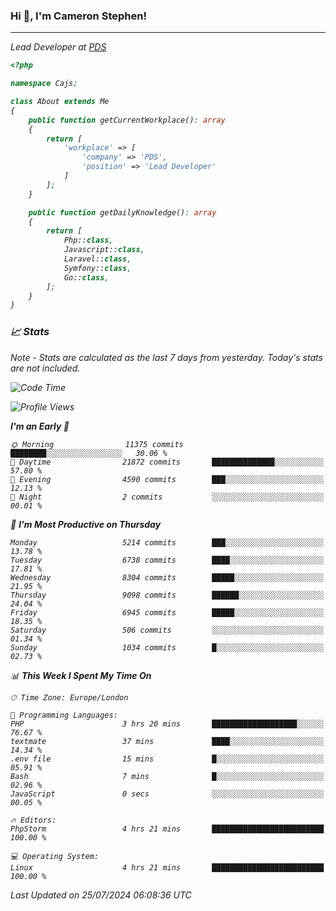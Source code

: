 ### Hi 👋, I'm Cameron Stephen!
<hr>
<p><em>Lead Developer at <a href="https://prindatasolutions.co.uk">PDS</a></p>


```php
<?php

namespace Cajs;

class About extends Me
{
    public function getCurrentWorkplace(): array
    {
        return [
            'workplace' => [
                'company' => 'PDS',
                'position' => 'Lead Developer'
            ]
        ];
    }

    public function getDailyKnowledge(): array
    {
        return [
            Php::class,
            Javascript::class,
            Laravel::class,
            Symfony::class,
            Go::class,
        ];
    }
}
```

### 📈 Stats
<p><em>Note - Stats are calculated as the last 7 days from yesterday. Today's stats are not included.</em></p>


<!--START_SECTION:waka-->
![Code Time](http://img.shields.io/badge/Code%20Time-3%2C884%20hrs%2048%20mins-blue)

![Profile Views](http://img.shields.io/badge/Profile%20Views-0-blue)

**I'm an Early 🐤** 

```text
🌞 Morning                11375 commits       ████████░░░░░░░░░░░░░░░░░   30.06 % 
🌆 Daytime                21872 commits       ██████████████░░░░░░░░░░░   57.80 % 
🌃 Evening                4590 commits        ███░░░░░░░░░░░░░░░░░░░░░░   12.13 % 
🌙 Night                  2 commits           ░░░░░░░░░░░░░░░░░░░░░░░░░   00.01 % 
```
📅 **I'm Most Productive on Thursday** 

```text
Monday                   5214 commits        ███░░░░░░░░░░░░░░░░░░░░░░   13.78 % 
Tuesday                  6738 commits        ████░░░░░░░░░░░░░░░░░░░░░   17.81 % 
Wednesday                8304 commits        █████░░░░░░░░░░░░░░░░░░░░   21.95 % 
Thursday                 9098 commits        ██████░░░░░░░░░░░░░░░░░░░   24.04 % 
Friday                   6945 commits        █████░░░░░░░░░░░░░░░░░░░░   18.35 % 
Saturday                 506 commits         ░░░░░░░░░░░░░░░░░░░░░░░░░   01.34 % 
Sunday                   1034 commits        █░░░░░░░░░░░░░░░░░░░░░░░░   02.73 % 
```


📊 **This Week I Spent My Time On** 

```text
🕑︎ Time Zone: Europe/London

💬 Programming Languages: 
PHP                      3 hrs 20 mins       ███████████████████░░░░░░   76.67 % 
textmate                 37 mins             ████░░░░░░░░░░░░░░░░░░░░░   14.34 % 
.env file                15 mins             █░░░░░░░░░░░░░░░░░░░░░░░░   05.91 % 
Bash                     7 mins              █░░░░░░░░░░░░░░░░░░░░░░░░   02.96 % 
JavaScript               0 secs              ░░░░░░░░░░░░░░░░░░░░░░░░░   00.05 % 

🔥 Editors: 
PhpStorm                 4 hrs 21 mins       █████████████████████████   100.00 % 

💻 Operating System: 
Linux                    4 hrs 21 mins       █████████████████████████   100.00 % 
```


 Last Updated on 25/07/2024 06:08:36 UTC
<!--END_SECTION:waka-->
